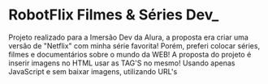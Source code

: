 # RobotFlix Filmes & Séries Dev_
Projeto realizado para a Imersão Dev da Alura, a proposta era criar uma versão de "Netflix" com minha série favorita!    Porém, preferi colocar séries, filmes e documentários sobre o mundo da WEB!      A proposta do projeto é inserir imagens no HTML usar as TAG'S no mesmo! Usando apenas JavaScript e sem baixar imagens, utilizando URL's
